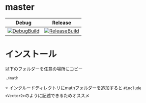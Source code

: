 # master
|Debug|Release|
|:---:|:---:|
|[![DebugBuild](https://github.com/Souto-Naitou/VectorMatrix/actions/workflows/DebugBuild.yml/badge.svg?branch=master)](https://github.com/Souto-Naitou/VectorMatrix/actions/workflows/DebugBuild.yml)|[![ReleaseBuild](https://github.com/Souto-Naitou/VectorMatrix/actions/workflows/ReleaseBuild.yml/badge.svg?branch=master)](https://github.com/Souto-Naitou/VectorMatrix/actions/workflows/ReleaseBuild.yml)|
# インストール
以下のフォルダーを任意の場所にコピー
```
./math
```
:star: インクルードディレクトリにmathフォルダーを追加すると `#include <Vector2>`のように記述できるためオススメ
